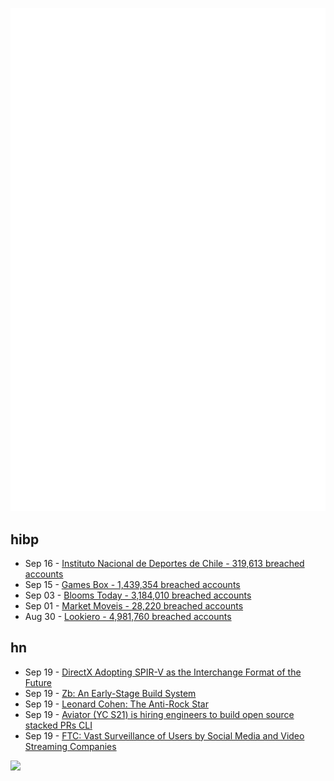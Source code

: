 ![Metrics](https://raw.githubusercontent.com/phixion/phixion/master/metrics.svg)

## hibp

<!--
for https://github.com/phixion/phixion/blob/main/.github/workflows/feeds.yml
-->
<!--START_SECTION:haveibeenpwnd-->
- Sep 16 - [Instituto Nacional de Deportes de Chile - 319,613 breached accounts](https://haveibeenpwned.com/PwnedWebsites#InstitutoNacionalDeDeportesDeChile)
- Sep 15 - [Games Box - 1,439,354 breached accounts](https://haveibeenpwned.com/PwnedWebsites#GamesBox)
- Sep 03 - [Blooms Today - 3,184,010 breached accounts](https://haveibeenpwned.com/PwnedWebsites#BloomsToday)
- Sep 01 - [Market Moveis - 28,220 breached accounts](https://haveibeenpwned.com/PwnedWebsites#MarketMoveis)
- Aug 30 - [Lookiero - 4,981,760 breached accounts](https://haveibeenpwned.com/PwnedWebsites#Lookiero)
<!--END_SECTION:haveibeenpwnd-->

## hn

<!--
for https://github.com/phixion/phixion/blob/main/.github/workflows/feeds.yml
-->
<!--START_SECTION:hn-->
- Sep 19 - [DirectX Adopting SPIR-V as the Interchange Format of the Future](https://devblogs.microsoft.com/directx/directx-adopting-spir-v/)
- Sep 19 - [Zb: An Early-Stage Build System](https://www.zombiezen.com/blog/2024/09/zb-early-stage-build-system/)
- Sep 19 - [Leonard Cohen: The Anti-Rock Star](https://www.theatlantic.com/magazine/archive/2024/10/christophe-lebold-leonard-cohen-book/679573/)
- Sep 19 - [Aviator (YC S21) is hiring engineers to build open source stacked PRs CLI](https://aviator.co/jobs)
- Sep 19 - [FTC: Vast Surveillance of Users by Social Media and Video Streaming Companies](https://www.ftc.gov/news-events/news/press-releases/2024/09/ftc-staff-report-finds-large-social-media-video-streaming-companies-have-engaged-vast-surveillance)
<!--END_SECTION:hn-->

<!--
for https://yhype.me
-->
![](https://hit.yhype.me/github/profile?user_id=13013670)
